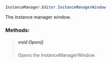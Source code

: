 ```csharp
InstanceManager.Editor.InstanceManagerWindow
```




The instance manager window.


### Methods:

>##### void Open()
>
>
>
>Opens the InstanceManagerWindow.
>
